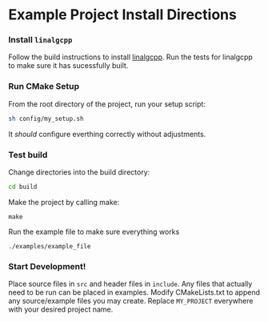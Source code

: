 # Example Project Install Directions

### Install `linalgcpp`
Follow the build instructions to install 
[linalgcpp](https://github.com/gelever/linalgcpp).
Run the tests for linalgcpp to make sure it has sucessfully built.

### Run CMake Setup
From the root directory of the project, run your setup script:

``` bash
sh config/my_setup.sh
```

It *should* configure everthing correctly without adjustments.

### Test build
Change directories into the build directory:

``` bash
cd build
```

Make the project by calling make:
```
make
```

Run the example file to make sure everything works

```
./examples/example_file
```

### Start Development!
Place source files in `src` and header files in `include`.
Any files that actually need to be run can be placed in examples.
Modify CMakeLists.txt to append any source/example files you may create.
Replace `MY_PROJECT` everywhere with your desired project name.
